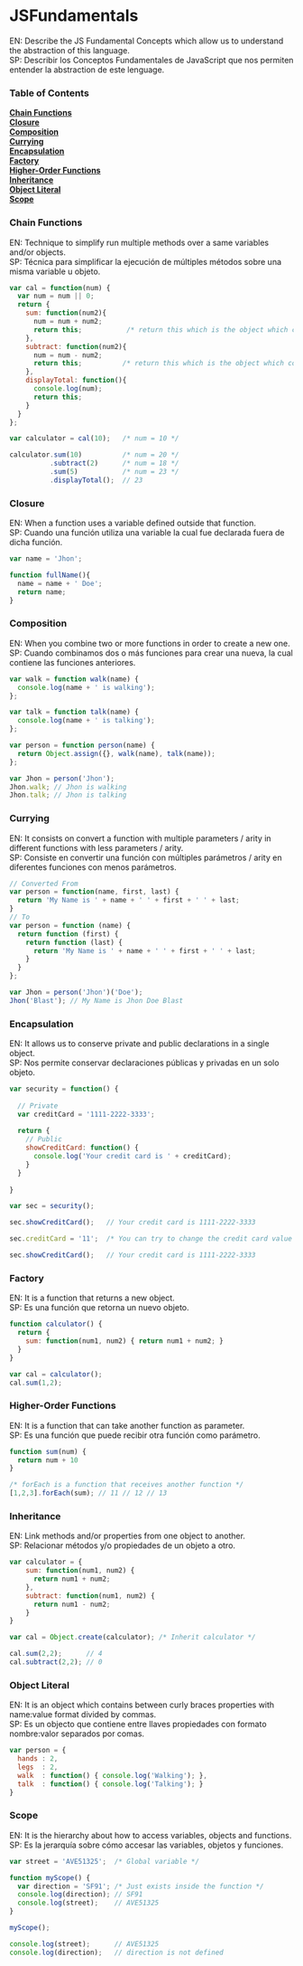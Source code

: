 # JSFundamentals
EN: Describe the JS Fundamental Concepts which allow us to understand the abstraction of this language.
<br />
SP: Describir los Conceptos Fundamentales de JavaScript que nos permiten entender la abstraction de este lenguage.

### Table of Contents
**[Chain Functions](#chain-functions)** <br/>
**[Closure](#closure)** <br/>
**[Composition](#composition)** <br/>
**[Currying](#currying)** <br/>
**[Encapsulation](#encapsulation)** <br/>
**[Factory](#factory)** <br/>
**[Higher-Order Functions](#higher-order-functions)** <br/>
**[Inheritance](#inheritance)** <br/>
**[Object Literal](#object-literal)** <br/>
**[Scope](#scope)** <br/>

### Chain Functions
EN: Technique to simplify run multiple methods over a same variables and/or objects. <br />
SP: Técnica para simplificar la ejecución de múltiples métodos sobre una misma variable u objeto.

```javascript
var cal = function(num) {
  var num = num || 0;
  return {
    sum: function(num2){
      num = num + num2;
      return this;           /* return this which is the object which contains sum and subtract */
    },
    subtract: function(num2){
      num = num - num2;
      return this;          /* return this which is the object which contains sum and subtract */
    },
    displayTotal: function(){
      console.log(num);
      return this;
    }
  }
};

var calculator = cal(10);   /* num = 10 */

calculator.sum(10)          /* num = 20 */
          .subtract(2)      /* num = 18 */
          .sum(5)           /* num = 23 */
          .displayTotal();  // 23
```

### Closure
EN: When a function uses a variable defined outside that function. <br />
SP: Cuando una función utiliza una variable la cual fue declarada fuera de dicha función.

```javascript
var name = 'Jhon';

function fullName(){
  name = name + ' Doe';
  return name;
}
```

### Composition
EN: When you combine two or more functions in order to create a new one. <br />
SP: Cuando combinamos dos o más funciones para crear una nueva, la cual contiene las funciones anteriores.

```javascript
var walk = function walk(name) {
  console.log(name + ' is walking');
};

var talk = function talk(name) {
  console.log(name + ' is talking');
};

var person = function person(name) {
  return Object.assign({}, walk(name), talk(name));
};

var Jhon = person('Jhon');
Jhon.walk; // Jhon is walking
Jhon.talk; // Jhon is talking
```

### Currying
EN: It consists on convert a function with multiple parameters / arity in different functions with less parameters / arity. <br />
SP: Consiste en convertir una función con múltiples parámetros / arity en diferentes funciones con menos parámetros.

```javascript
// Converted From
var person = function(name, first, last) {
  return 'My Name is ' + name + ' ' + first + ' ' + last;
}
// To
var person = function (name) {
  return function (first) {
    return function (last) {
      return 'My Name is ' + name + ' ' + first + ' ' + last;
    }
  }
};

var Jhon = person('Jhon')('Doe');
Jhon('Blast'); // My Name is Jhon Doe Blast
```

### Encapsulation
EN: It allows us to conserve private and public declarations in a single object. <br />
SP: Nos permite conservar declaraciones públicas y privadas en un solo objeto.

```javascript
var security = function() {
  
  // Private
  var creditCard = '1111-2222-3333';
  
  return {
    // Public
    showCreditCard: function() {
      console.log('Your credit card is ' + creditCard);
    }
  }
  
}

var sec = security();

sec.showCreditCard();   // Your credit card is 1111-2222-3333

sec.creditCard = '11';  /* You can try to change the credit card value but It's not possible */

sec.showCreditCard();   // Your credit card is 1111-2222-3333
```

### Factory
EN: It is a function that returns a new object. <br />
SP: Es una función que retorna un nuevo objeto.

```javascript
function calculator() {
  return { 
    sum: function(num1, num2) { return num1 + num2; }
  }
}

var cal = calculator();
cal.sum(1,2);
```

### Higher-Order Functions
EN: It is a function that can take another function as parameter. <br />
SP: Es una función que puede recibir otra función como parámetro.

```javascript
function sum(num) {
  return num + 10
}

/* forEach is a function that receives another function */
[1,2,3].forEach(sum); // 11 // 12 // 13
```

### Inheritance
EN: Link methods and/or properties from one object to another. <br />
SP: Relacionar métodos y/o propiedades de un objeto a otro.

```javascript
var calculator = {
    sum: function(num1, num2) {
      return num1 + num2;
    },
    subtract: function(num1, num2) {
      return num1 - num2;
    }
}

var cal = Object.create(calculator); /* Inherit calculator */

cal.sum(2,2);      // 4
cal.subtract(2,2); // 0
```

### Object Literal
EN: It is an object which contains between curly braces properties with name:value format divided by commas. <br />
SP: Es un objecto que contiene entre llaves propiedades con formato nombre:valor separados por comas.

```javascript
var person = {
  hands : 2,
  legs  : 2,
  walk  : function() { console.log('Walking'); },
  talk  : function() { console.log('Talking'); }
}
```

### Scope
EN: It is the hierarchy about how to access variables, objects and functions. <br />
SP: Es la jerarquía sobre cómo accesar las variables, objetos y funciones.

```javascript
var street = 'AVE51325';  /* Global variable */

function myScope() {
  var direction = 'SF91'; /* Just exists inside the function */
  console.log(direction); // SF91
  console.log(street);    // AVE51325
}

myScope();

console.log(street);      // AVE51325
console.log(direction);   // direction is not defined
```
